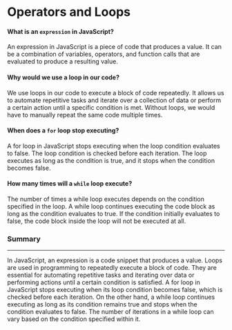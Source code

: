 # Operators and Loops

#### What is an `expression` in JavaScript?

An expression in JavaScript is a piece of code that produces a value. It can 
be a combination of variables, operators, and function calls that are evaluated 
to produce a resulting value.

#### Why would we use a loop in our code?

We use loops in our code to execute a block of code repeatedly. It allows us to 
automate repetitive tasks and iterate over a collection of data or perform a 
certain action until a specific condition is met. Without loops, we would have to 
manually repeat the same code multiple times.

#### When does a `for` loop stop executing?

A for loop in JavaScript stops executing when the loop condition evaluates to 
false. The loop condition is checked before each iteration. The loop executes 
as long as the condition is true, and it stops when the condition becomes false.

#### How many times will a `while` loop execute?

The number of times a while loop executes depends on the condition specified in 
the loop. A while loop continues executing the code block as long as the condition 
evaluates to true. If the condition initially evaluates to false, the code block 
inside the loop will not be executed at all.

### **Summary**

***

In JavaScript, an expression is a code snippet that produces a value. Loops are 
used in programming to repeatedly execute a block of code. They are essential for 
automating repetitive tasks and iterating over data or performing actions until 
a certain condition is satisfied. A for loop in JavaScript stops executing when 
its loop condition becomes false, which is checked before each iteration. On the 
other hand, a while loop continues executing as long as its condition remains true 
and stops when the condition evaluates to false. The number of iterations in a 
while loop can vary based on the condition specified within it.